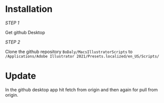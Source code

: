Installation
=============

*STEP 1*


Get github Desktop


*STEP 2*


Clone the github repository
`BoDaly/MacsIllustratorScripts` to `/Applications/Adobe Illustrator 2021/Presets.localized/en_US/Scripts/`

Update
=============
In the github desktop app hit fetch from origin and then again for pull from origin.
